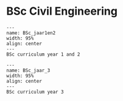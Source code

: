 # BSc Civil Engineering

```{figure} Figures/BSc_curriculum_jaar1en2.jpg
---
name: BSc_jaar1en2
width: 95%
align: center
---
BSc curriculum year 1 and 2
```

```{figure} Figures/BSc_curriculum_jaar3.jpg
---
name: BSc_jaar_3
width: 95%
align: center
---
BSc curriculum year 3
```